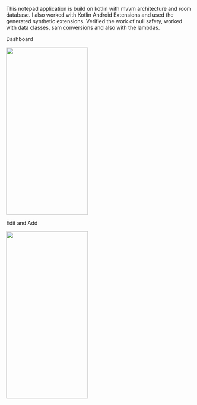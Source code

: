 This notepad application is build on kotlin with mvvm architecture and room database. I also worked with Kotlin Android Extensions and used the generated synthetic extensions. Verified the work of null safety, worked with data classes, sam conversions and also with the lambdas.

Dashboard

<img src="https://user-images.githubusercontent.com/60606550/183631215-3003e290-910f-475d-a71d-059d74e50de4.jpg" style=" width:220px ; height:450px " />

Edit and Add

<img src="https://user-images.githubusercontent.com/60606550/183631233-2232960c-4220-4b82-8228-52f60bb613ef.jpg" style=" width:220px ; height:450px " />

